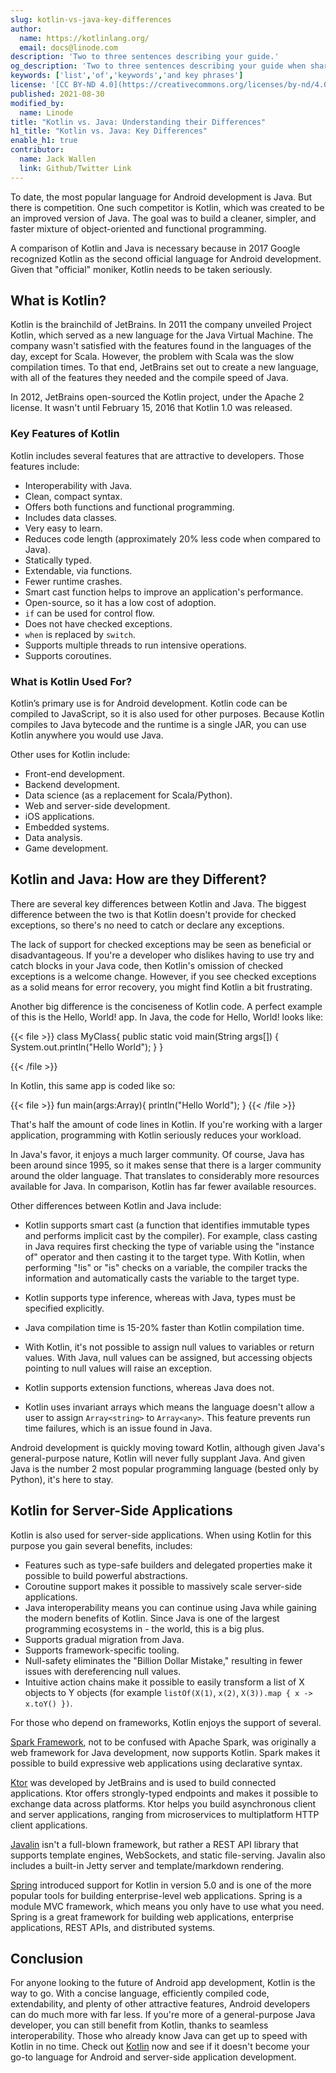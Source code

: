 ```yaml
---
slug: kotlin-vs-java-key-differences
author:
  name: https://kotlinlang.org/
  email: docs@linode.com
description: 'Two to three sentences describing your guide.'
og_description: 'Two to three sentences describing your guide when shared on social media.'
keywords: ['list','of','keywords','and key phrases']
license: '[CC BY-ND 4.0](https://creativecommons.org/licenses/by-nd/4.0)'
published: 2021-08-30
modified_by:
  name: Linode
title: "Kotlin vs. Java: Understanding their Differences"
h1_title: "Kotlin vs. Java: Key Differences"
enable_h1: true
contributor:
  name: Jack Wallen
  link: Github/Twitter Link
---
```


To date, the most popular language for Android development is Java. But there is competition. One such competitor is Kotlin, which was created to be an improved version of Java. The goal was to build a cleaner, simpler, and faster mixture of object-oriented and functional programming.

A comparison of Kotlin and Java is necessary because in 2017 Google recognized Kotlin as the second official language for Android development. Given that "official" moniker, Kotlin needs to be taken seriously.

## What is Kotlin?

Kotlin is the brainchild of JetBrains. In 2011 the company unveiled Project Kotlin, which served as a new language for the Java Virtual Machine. The company wasn't satisfied with the features found in the languages of the day, except for Scala. However, the problem with Scala was the slow compilation times. To that end, JetBrains set out to create a new language, with all of the features they needed and the compile speed of Java.

In 2012, JetBrains open-sourced the Kotlin project, under the Apache 2 license. It wasn't until February 15, 2016 that Kotlin 1.0 was released.

### Key Features of Kotlin

Kotlin includes several features that are attractive to developers. Those features include:

- Interoperability with Java.
- Clean, compact syntax.
- Offers both functions and functional programming.
- Includes data classes.
- Very easy to learn.
- Reduces code length (approximately 20% less code when compared to Java).
- Statically typed.
- Extendable, via functions.
- Fewer runtime crashes.
- Smart cast function helps to improve an application's performance.
- Open-source, so it has a low cost of adoption.
- `if` can be used for control flow.
- Does not have checked exceptions.
- `when` is replaced by `switch`.
- Supports multiple threads to run intensive operations.
- Supports coroutines.

### What is Kotlin Used For?

Kotlin’s primary use is for Android development. Kotlin code can be compiled to JavaScript, so it is also used for other purposes. Because Kotlin compiles to Java bytecode and the runtime is a single JAR, you can use Kotlin anywhere you would use Java.

Other uses for Kotlin include:

- Front-end development.
- Backend development.
- Data science (as a replacement for Scala/Python).
- Web and server-side development.
- iOS applications.
- Embedded systems.
- Data analysis.
- Game development.

## Kotlin and Java: How are they Different?

There are several key differences between Kotlin and Java. The biggest difference between the two is that Kotlin doesn't provide for checked exceptions, so there's no need to catch or declare any exceptions.

The lack of support for checked exceptions may be seen as beneficial or disadvantageous. If you're a developer who dislikes having to use try and catch blocks in your Java code, then Kotlin's omission of checked exceptions is a welcome change. However, if you see checked exceptions as a solid means for error recovery, you might find Kotlin a bit frustrating.

Another big difference is the conciseness of Kotlin code. A perfect example of this is the Hello, World! app. In Java, the code for Hello, World! looks like:

{{< file >}}
class MyClass{
	public static void main(String args[])
	{
    	System.out.println("Hello World");
	}
}

{{< /file >}}

In Kotlin, this same app is coded like so:

{{< file >}}
fun main(args:Array){
	println("Hello World");
}
{{< /file >}}

That's half the amount of code lines in Kotlin. If you're working with a larger application, programming with Kotlin seriously reduces your workload.

In Java's favor, it enjoys a much larger community. Of course, Java has been around since 1995, so it makes sense that there is a larger community around the older language. That translates to considerably more resources available for Java. In comparison, Kotlin has far fewer available resources.

Other differences between Kotlin and Java include:

- Kotlin supports smart cast (a function that identifies immutable types and performs implicit cast by the compiler). For example, class casting in Java requires first checking the type of variable using the "instance of" operator and then casting it to the target type. With Kotlin, when performing "!is" or "is" checks on a variable, the compiler tracks the information and automatically casts the variable to the target type.

- Kotlin supports type inference, whereas with Java, types must be specified explicitly.

- Java compilation time is 15-20% faster than Kotlin compilation time.

- With Kotlin, it's not possible to assign null values to variables or return values. With Java, null values can be assigned, but accessing objects pointing to null values will raise an exception.

- Kotlin supports extension functions, whereas Java does not.

- Kotlin uses invariant arrays which means the language doesn't allow a user to assign `Array<string>` to `Array<any>`. This feature prevents run time failures, which is an issue found in Java.

Android development is quickly moving toward Kotlin, although given Java's general-purpose nature, Kotlin will never fully supplant Java. And given Java is the number 2 most popular programming language (bested only by Python), it's here to stay.

## Kotlin for Server-Side Applications

Kotlin is also used for server-side applications. When using Kotlin for this purpose you gain several benefits, includes:

- Features such as type-safe builders and delegated properties make it possible to build powerful abstractions.
- Coroutine support makes it possible to massively scale server-side applications.
- Java interoperability means you can continue using Java while gaining the modern benefits of Kotlin. Since Java is one of the largest programming ecosystems in - the world, this is a big plus.
- Supports gradual migration from Java.
- Supports framework-specific tooling.
- Null-safety eliminates the "Billion Dollar Mistake," resulting in fewer issues with dereferencing null values.
- Intuitive action chains make it possible to easily transform a list of X objects to Y objects (for example `listOf(X(1)`, `x(2)`, `X(3)).map { x -> x.toY() })`.

For those who depend on frameworks, Kotlin enjoys the support of several.

[Spark Framework](https://sparkjava.com/), not to be confused with Apache Spark, was originally a web framework for Java development, now supports Kotlin. Spark makes it possible to build expressive web applications using declarative syntax.

[Ktor](https://ktor.io/) was developed by JetBrains and is used to build connected applications. Ktor offers strongly-typed endpoints and makes it possible to exchange data across platforms. Ktor helps you build asynchronous client and server applications, ranging from microservices to multiplatform HTTP client applications.

[Javalin](https://javalin.io) isn't a full-blown framework, but rather a REST API library that supports template engines, WebSockets, and static file-serving. Javalin also includes a built-in Jetty server and template/markdown rendering.

[Spring](https://spring.io/) introduced support for Kotlin in version 5.0 and is one of the more popular tools for building enterprise-level web applications. Spring is a module MVC framework, which means you only have to use what you need. Spring is a great framework for building web applications, enterprise applications, REST APIs, and distributed systems.

## Conclusion

For anyone looking to the future of Android app development, Kotlin is the way to go. With a concise language, efficiently compiled code, extendability, and plenty of other attractive features, Android developers can do much more with far less. If you're more of a general-purpose Java developer, you can still benefit from Kotlin, thanks to seamless interoperability. Those who already know Java can get up to speed with Kotlin in no time. Check out [Kotlin](https://kotlinlang.org/) now and see if it doesn't become your go-to language for Android and server-side application development.







